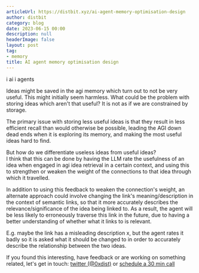 ```yaml
---
articleUrl: https://distbit.xyz/ai-agent-memory-optimisation-design
author: distbit
category: blog
date: 2023-06-15 00:00
description: null
headerImage: false
layout: post
tag:
- memory
title: AI agent memory optimisation design
---
```



i ai  i agents   
 

Ideas might be saved in the agi memory which turn out to not be very useful. This might initially seem harmless. What could be the problem with storing ideas which aren't that useful? It is not as if we are constrained by storage.  

The primary issue with storing less useful ideas is that they result in less efficient recall than would otherwise be possible, leading the AGI down dead ends when it is exploring its memory, and making the most useful ideas hard to find.  

But how do we differentiate useless ideas from useful ideas?  
I think that this can be done by having the LLM rate the usefulness of an idea when engaged in agi idea retrieval in a certain context, and using this to strengthen or weaken the weight of the connections to that idea through which it travelled.   

In addition to using this feedback to weaken the connection's weight, an alternate approach could involve changing the link's meaning/description in the context of semantic links, so that it more accurately describes the relevance/significance of the idea being linked to. As a result, the agent will be less likely to erroneously traverse this link in the future, due to having a better understanding of whether what it links to is relevant.  

E.g. maybe the link has a misleading description x, but the agent rates it badly so it is asked what it should be changed to in order to accurately describe the relationship between the two ideas.  

If you found this interesting, have feedback or are working on something related, let's get in touch: [twitter (@0xdist)](https://twitter.com/0xdist) or [schedule a 30 min call](https://cal.com/distbit/30min)